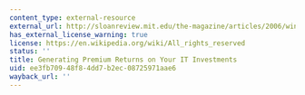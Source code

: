 ```yaml
---
content_type: external-resource
external_url: http://sloanreview.mit.edu/the-magazine/articles/2006/winter/47211/generating-premium-returns-on-your-it-investments/
has_external_license_warning: true
license: https://en.wikipedia.org/wiki/All_rights_reserved
status: ''
title: Generating Premium Returns on Your IT Investments
uid: ee3fb709-48f8-4dd7-b2ec-08725971aae6
wayback_url: ''
---
```

